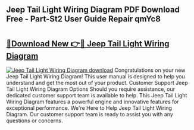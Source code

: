 ## Jeep Tail Light Wiring Diagram PDF Download Free - Part-St2 User Guide Repair qmYc8

# <h2><a href="http://dfj5zh3.blite.top/?on=Jeep+Tail+Light+Wiring+Diagram">🔗Download New 👉🔴 Jeep Tail Light Wiring Diagram</a></h2>

[![Jeep Tail Light Wiring Diagram download](https://i.imgur.com/lujVjoI.png)](http://dfj5zh3.blite.top/?on=Jeep+Tail+Light+Wiring+Diagram)
Congratulations on your new Jeep Tail Light Wiring Diagram! This user manual is designed to help you understand and get the most out of your product. Customer Support Jeep Tail Light Wiring Diagram Options Should you require assistance, our dedicated customer support team is available to help. This Jeep Tail Light Wiring Diagram features a powerful engine and innovative features for exceptional performance. We're Here to Help Jeep Tail Light Wiring Diagram. Our customer support team is ready to assist you with any questions or concerns.
